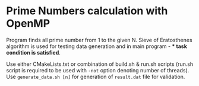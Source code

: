 # Prime Numbers calculation with OpenMP

Program finds all prime number from 1 to the given N.
Sieve of Eratosthenes algorithm is used for testing data generation and in main program -
**\* task condition is satisfied**.

Use either CMakeLists.txt or combination of build.sh & run.sh scripts
(run.sh script is required to be used with `-not` option denoting number of threads).
Use `generate_data.sh [n]` for generation of `result.dat` file for validation.
